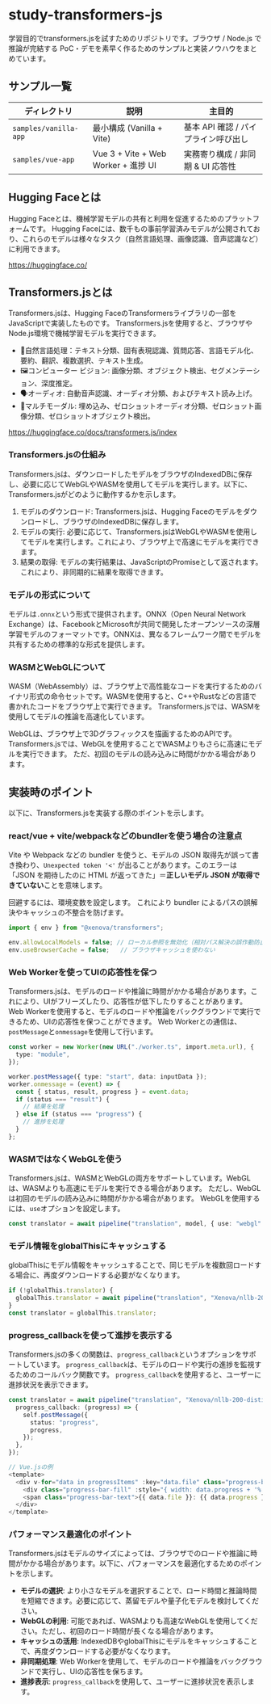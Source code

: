 # study-transformers-js

学習目的でtransformers.jsを試すためのリポジトリです。ブラウザ / Node.js で推論が完結する PoC・デモを素早く作るためのサンプルと実装ノウハウをまとめています。

## サンプル一覧

| ディレクトリ | 説明 | 主目的 |
|--------------|------|--------|
| `samples/vanilla-app` | 最小構成 (Vanilla + Vite) | 基本 API 確認 / パイプライン呼び出し |
| `samples/vue-app` | Vue 3 + Vite + Web Worker + 進捗 UI | 実務寄り構成 / 非同期 & UI 応答性 |

## Hugging Faceとは

Hugging Faceとは、機械学習モデルの共有と利用を促進するためのプラットフォームです。
Hugging Faceには、数千もの事前学習済みモデルが公開されており、これらのモデルは様々なタスク（自然言語処理、画像認識、音声認識など）に利用できます。

<https://huggingface.co/>

## Transformers.jsとは

Transformers.jsは、Hugging FaceのTransformersライブラリの一部をJavaScriptで実装したものです。
Transformers.jsを使用すると、ブラウザやNode.js環境で機械学習モデルを実行できます。

- 📝自然言語処理：テキスト分類、固有表現認識、質問応答、言語モデル化、要約、翻訳、複数選択、テキスト生成。
- 🖼️コンピューター ビジョン: 画像分類、オブジェクト検出、セグメンテーション、深度推定。
- 🗣️オーディオ: 自動音声認識、オーディオ分類、およびテキスト読み上げ。
- 🐙マルチモーダル: 埋め込み、ゼロショットオーディオ分類、ゼロショット画像分類、ゼロショットオブジェクト検出。

<https://huggingface.co/docs/transformers.js/index>

### Transformers.jsの仕組み

Transformers.jsは、ダウンロードしたモデルをブラウザのIndexedDBに保存し、必要に応じてWebGLやWASMを使用してモデルを実行します。以下に、Transformers.jsがどのように動作するかを示します。

1. モデルのダウンロード: Transformers.jsは、Hugging Faceのモデルをダウンロードし、ブラウザのIndexedDBに保存します。
2. モデルの実行: 必要に応じて、Transformers.jsはWebGLやWASMを使用してモデルを実行します。これにより、ブラウザ上で高速にモデルを実行できます。
3. 結果の取得: モデルの実行結果は、JavaScriptのPromiseとして返されます。これにより、非同期的に結果を取得できます。

### モデルの形式について

モデルは`.onnx`という形式で提供されます。ONNX（Open Neural Network Exchange）は、FacebookとMicrosoftが共同で開発したオープンソースの深層学習モデルのフォーマットです。ONNXは、異なるフレームワーク間でモデルを共有するための標準的な形式を提供します。

### WASMとWebGLについて

WASM（WebAssembly）は、ブラウザ上で高性能なコードを実行するためのバイナリ形式の命令セットです。WASMを使用すると、C++やRustなどの言語で書かれたコードをブラウザ上で実行できます。
Transformers.jsでは、WASMを使用してモデルの推論を高速化しています。

WebGLは、ブラウザ上で3Dグラフィックスを描画するためのAPIです。
Transformers.jsでは、WebGLを使用することでWASMよりもさらに高速にモデルを実行できます。
ただ、初回のモデルの読み込みに時間がかかる場合があります。

## 実装時のポイント

以下に、Transformers.jsを実装する際のポイントを示します。

### react/vue + vite/webpackなどのbundlerを使う場合の注意点

Vite や Webpack などの bundler を使うと、モデルの JSON 取得先が誤って書き換わり、`Unexpected token '<'` が出ることがあります。このエラーは「JSON を期待したのに HTML が返ってきた」＝**正しいモデル JSON が取得できていない**ことを意味します。

回避するには、環境変数を設定します。
これにより bundler によるパスの誤解決やキャッシュの不整合を防げます。

```ts
import { env } from "@xenova/transformers";

env.allowLocalModels = false; // ローカル参照を無効化（相対パス解決の誤作動防止）
env.useBrowserCache = false;   // ブラウザキャッシュを使わない
```

### Web Workerを使ってUIの応答性を保つ

Transformers.jsは、モデルのロードや推論に時間がかかる場合があります。これにより、UIがフリーズしたり、応答性が低下したりすることがあります。
Web Workerを使用すると、モデルのロードや推論をバックグラウンドで実行できるため、UIの応答性を保つことができます。
Web Workerとの通信は、`postMessage`と`onmessage`を使用して行います。

```ts
const worker = new Worker(new URL("./worker.ts", import.meta.url), {
  type: "module",
});

worker.postMessage({ type: "start", data: inputData });
worker.onmessage = (event) => {
  const { status, result, progress } = event.data;
  if (status === "result") {
    // 結果を処理
  } else if (status === "progress") {
    // 進捗を処理
  }
};
```

### WASMではなくWebGLを使う

Transformers.jsは、WASMとWebGLの両方をサポートしています。WebGLは、WASMよりも高速にモデルを実行できる場合があります。
ただし、WebGLは初回のモデルの読み込みに時間がかかる場合があります。
WebGLを使用するには、`use`オプションを設定します。  

```ts
const translator = await pipeline("translation", model, { use: "webgl" });
```

### モデル情報をglobalThisにキャッシュする

globalThisにモデル情報をキャッシュすることで、同じモデルを複数回ロードする場合に、再度ダウンロードする必要がなくなります。

```ts
if (!globalThis.translator) {
  globalThis.translator = await pipeline("translation", "Xenova/nllb-200-distilled-600M", { use: "webgl" });
}
const translator = globalThis.translator;
```

### progress_callbackを使って進捗を表示する

Transformers.jsの多くの関数は、`progress_callback`というオプションをサポートしています。
`progress_callback`は、モデルのロードや実行の進捗を監視するためのコールバック関数です。
`progress_callback`を使用すると、ユーザーに進捗状況を表示できます。

```ts
const translator = await pipeline("translation", "Xenova/nllb-200-distilled-600M", {
  progress_callback: (progress) => {
    self.postMessage({
      status: "progress",
      progress,
    });
  },
});

// Vue.jsの例
<template>
  <div v-for="data in progressItems" :key="data.file" class="progress-bar">
    <div class="progress-bar-fill" :style="{ width: data.progress + '%' }"></div>
    <span class="progress-bar-text">{{ data.file }}: {{ data.progress }}%</span>
  </div>
</template>
```

### パフォーマンス最適化のポイント

Transformers.jsはモデルのサイズによっては、ブラウザでのロードや推論に時間がかかる場合があります。以下に、パフォーマンスを最適化するためのポイントを示します。

- **モデルの選択**: より小さなモデルを選択することで、ロード時間と推論時間を短縮できます。必要に応じて、蒸留モデルや量子化モデルを検討してください。
- **WebGLの利用**: 可能であれば、WASMよりも高速なWebGLを使用してください。ただし、初回のロード時間が長くなる場合があります。
- **キャッシュの活用**: IndexedDBやglobalThisにモデルをキャッシュすることで、再度ダウンロードする必要がなくなります。
- **非同期処理**: Web Workerを使用して、モデルのロードや推論をバックグラウンドで実行し、UIの応答性を保ちます。
- **進捗表示**: `progress_callback`を使用して、ユーザーに進捗状況を表示します。
